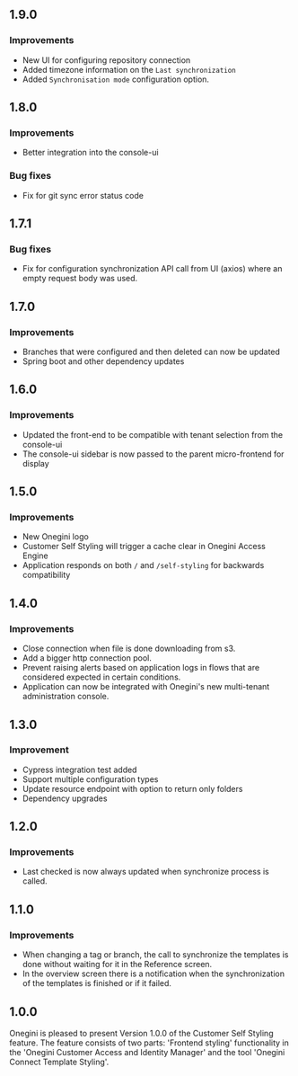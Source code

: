 ## 1.9.0
### Improvements
* New UI for configuring repository connection
* Added timezone information on the `Last synchronization`
* Added `Synchronisation mode` configuration option.

## 1.8.0
### Improvements
* Better integration into the console-ui
### Bug fixes
* Fix for git sync error status code

## 1.7.1
### Bug fixes
* Fix for configuration synchronization API call from UI (axios) where an empty request body was used.

## 1.7.0
### Improvements
* Branches that were configured and then deleted can now be updated
* Spring boot and other dependency updates

## 1.6.0
### Improvements
* Updated the front-end to be compatible with tenant selection from the console-ui
* The console-ui sidebar is now passed to the parent micro-frontend for display

## 1.5.0
### Improvements
* New Onegini logo
* Customer Self Styling will trigger a cache clear in Onegini Access Engine
* Application responds on both `/` and `/self-styling` for backwards compatibility

## 1.4.0
### Improvements
* Close connection when file is done downloading from s3.
* Add a bigger http connection pool.
* Prevent raising alerts based on application logs in flows that are considered expected in certain conditions.
* Application can now be integrated with Onegini's new multi-tenant administration console.

## 1.3.0
### Improvement
* Cypress integration test added
* Support multiple configuration types
* Update resource endpoint with option to return only folders
* Dependency upgrades

## 1.2.0
### Improvements
* Last checked is now always updated when synchronize process is called. 

## 1.1.0

### Improvements
* When changing a tag or branch, the call to synchronize the templates is done without waiting for it in the Reference screen.
* In the overview screen there is a notification when the synchronization of the templates is finished or if it failed.


## 1.0.0

Onegini is pleased to present Version 1.0.0 of the Customer Self Styling feature. 
The feature consists of two parts: 'Frontend styling' functionality in the 'Onegini Customer Access and Identity Manager' and the tool 'Onegini Connect Template Styling'.
